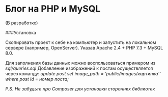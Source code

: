 # Блог на PHP и MySQL

(В разработке)

###Установка

Скопировать проект к себе на компьютер и запустить на локальном сервере 
(например, OpenServer). Указав Apache 2.4 + PHP 7.3 + MySQL 8.0.

Для заполнения базы данных можно воспользоваться примером из *sql/queries.sql*
Добавление изображений к постам осуществляется через команду: *update post set image_path = 'public/images/картинка'' where post id = номер поста;*

*P.S. Не забудьте про Composer для установки сторонних библиотек*